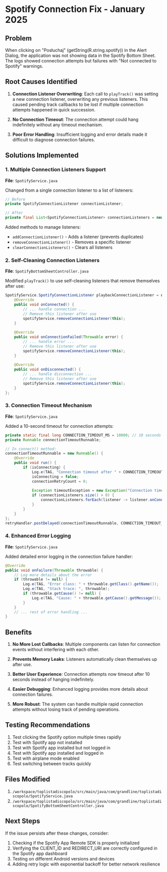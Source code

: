 # Spotify Connection Fix - January 2025

## Problem
When clicking on "Posłuchaj" (getString(R.string.spotify)) in the Alert Dialog, the application was not showing data in the Spotify Bottom Sheet. The logs showed connection attempts but failures with "Not connected to Spotify" warnings.

## Root Causes Identified

1. **Connection Listener Overwriting**: Each call to `playTrack()` was setting a new connection listener, overwriting any previous listeners. This caused pending track callbacks to be lost if multiple connection attempts happened in quick succession.

2. **No Connection Timeout**: The connection attempt could hang indefinitely without any timeout mechanism.

3. **Poor Error Handling**: Insufficient logging and error details made it difficult to diagnose connection failures.

## Solutions Implemented

### 1. Multiple Connection Listeners Support
**File**: `SpotifyService.java`

Changed from a single connection listener to a list of listeners:
```java
// Before
private SpotifyConnectionListener connectionListener;

// After  
private final List<SpotifyConnectionListener> connectionListeners = new CopyOnWriteArrayList<>();
```

Added methods to manage listeners:
- `addConnectionListener()` - Adds a listener (prevents duplicates)
- `removeConnectionListener()` - Removes a specific listener
- `clearConnectionListeners()` - Clears all listeners

### 2. Self-Cleaning Connection Listeners
**File**: `SpotifyBottomSheetController.java`

Modified `playTrack()` to use self-cleaning listeners that remove themselves after use:
```java
SpotifyService.SpotifyConnectionListener playbackConnectionListener = new SpotifyService.SpotifyConnectionListener() {
    @Override
    public void onConnected() {
        // ... handle connection ...
        // Remove this listener after use
        spotifyService.removeConnectionListener(this);
    }
    
    @Override
    public void onConnectionFailed(Throwable error) {
        // ... handle error ...
        // Remove this listener after use
        spotifyService.removeConnectionListener(this);
    }
    
    @Override
    public void onDisconnected() {
        // ... handle disconnection ...
        // Remove this listener after use
        spotifyService.removeConnectionListener(this);
    }
};
```

### 3. Connection Timeout Mechanism
**File**: `SpotifyService.java`

Added a 10-second timeout for connection attempts:
```java
private static final long CONNECTION_TIMEOUT_MS = 10000; // 10 seconds
private Runnable connectionTimeoutRunnable;

// In connect() method:
connectionTimeoutRunnable = new Runnable() {
    @Override
    public void run() {
        if (isConnecting) {
            Log.e(TAG, "Connection timeout after " + CONNECTION_TIMEOUT_MS + "ms");
            isConnecting = false;
            connectionRetryCount = 0;
            
            Exception timeoutException = new Exception("Connection timeout - Spotify took too long to respond");
            if (connectionListeners.size() > 0) {
                connectionListeners.forEach(listener -> listener.onConnectionFailed(timeoutException));
            }
        }
    }
};
retryHandler.postDelayed(connectionTimeoutRunnable, CONNECTION_TIMEOUT_MS);
```

### 4. Enhanced Error Logging
**File**: `SpotifyService.java`

Added detailed error logging in the connection failure handler:
```java
@Override
public void onFailure(Throwable throwable) {
    // Log more details about the error
    if (throwable != null) {
        Log.e(TAG, "Error class: " + throwable.getClass().getName());
        Log.e(TAG, "Stack trace: ", throwable);
        if (throwable.getCause() != null) {
            Log.e(TAG, "Cause: " + throwable.getCause().getMessage());
        }
    }
    // ... rest of error handling ...
}
```

## Benefits

1. **No More Lost Callbacks**: Multiple components can listen for connection events without interfering with each other.

2. **Prevents Memory Leaks**: Listeners automatically clean themselves up after use.

3. **Better User Experience**: Connection attempts now timeout after 10 seconds instead of hanging indefinitely.

4. **Easier Debugging**: Enhanced logging provides more details about connection failures.

5. **More Robust**: The system can handle multiple rapid connection attempts without losing track of pending operations.

## Testing Recommendations

1. Test clicking the Spotify option multiple times rapidly
2. Test with Spotify app not installed
3. Test with Spotify app installed but not logged in
4. Test with Spotify app installed and logged in
5. Test with airplane mode enabled
6. Test switching between tracks quickly

## Files Modified

1. `/workspace/toplistadiscopolo/src/main/java/com/grandline/toplistadiscopolo/SpotifyService.java`
2. `/workspace/toplistadiscopolo/src/main/java/com/grandline/toplistadiscopolo/SpotifyBottomSheetController.java`

## Next Steps

If the issue persists after these changes, consider:
1. Checking if the Spotify App Remote SDK is properly initialized
2. Verifying the CLIENT_ID and REDIRECT_URI are correctly configured in the Spotify app dashboard
3. Testing on different Android versions and devices
4. Adding retry logic with exponential backoff for better network resilience